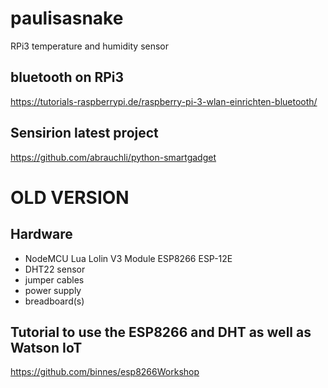 # paulisasnake

RPi3 temperature and humidity sensor

## bluetooth on RPi3
https://tutorials-raspberrypi.de/raspberry-pi-3-wlan-einrichten-bluetooth/

## Sensirion latest project
https://github.com/abrauchli/python-smartgadget

# OLD VERSION

## Hardware

- NodeMCU Lua Lolin V3 Module ESP8266 ESP-12E
- DHT22 sensor
- jumper cables
- power supply
- breadboard(s)

## Tutorial to use the ESP8266 and DHT as well as Watson IoT

https://github.com/binnes/esp8266Workshop
